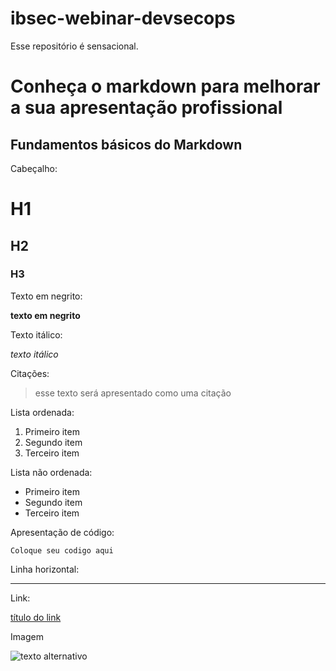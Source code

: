 # ibsec-webinar-devsecops
Esse repositório é sensacional.
# Conheça o markdown para melhorar a sua apresentação profissional
## Fundamentos básicos do Markdown

Cabeçalho:

# H1
## H2
### H3

Texto em negrito:

**texto em negrito**

Texto itálico:

*texto itálico*

Citações:

> esse texto será
> apresentado como 
> uma citação

Lista ordenada:

1. Primeiro item
2. Segundo item
3. Terceiro item

Lista não ordenada:

- Primeiro item
- Segundo item
- Terceiro item

Apresentação de código:

`Coloque seu codigo aqui`

Linha horizontal:

---

Link:

[título do link](https://www.endereco-do-seu-link.com.br)

Imagem

![texto alternativo](imagem.jpg)

